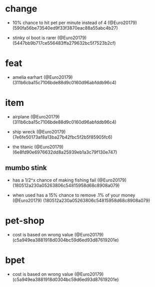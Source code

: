 # change

* 10% chance to hit pet per minute instead of 4 (@Euro20179) (590fa56be73540ed9f33f3870eac88a55abc4b27)

* stinky ol boot is rarer (@Euro20179) (5447bb9b717ce556483ffa279632bc5f7523b2cf)


# feat

* amelia earhart (@Euro20179) (311b6cba15c7106bde88d9c0160d96abfddb96c4)


# item

* airplane (@Euro20179) (311b6cba15c7106bde88d9c0160d96abfddb96c4)

* ship wreck (@Euro20179) (7e6fe50173af8a13ba27b42fbc5f2b5f85905fc6)

* the titanic (@Euro20179) (6e8fd90e6976632dd8a25939eb1a3c79f130e747)

## mumbo stink

* has a 1/2^x chance of making fishing fail (@Euro20179) (180512a230a05263806c54815958d68c8908a079)

* when used has a 15% chance to remove .1% of your money (@Euro20179) (180512a230a05263806c54815958d68c8908a079)


# pet-shop

* cost is based on wrong value (@Euro20179) (c5a949ea3881918d0304bc59d6ed93d87619201e)


# bpet

* cost is based on wrong value (@Euro20179) (c5a949ea3881918d0304bc59d6ed93d87619201e)


